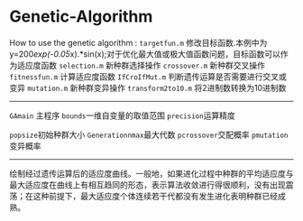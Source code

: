 # Genetic-Algorithm
How to use the genetic algorithm :
`targetfun.m` 修改目标函数.本例中为y=200*exp(-0.05*x).*sin(x);对于优化最大值或极大值函数问题，目标函数可以作为适应度函数
`selection.m` 新种群选择操作
`crossover.m` 新种群交叉操作
`fitnessfun.m` 计算适应度函数
`IfCroIfMut.m` 判断遗传运算是否需要进行交叉或变异
`mutation.m` 新种群变异操作
`transform2to10.m` 将2进制数转换为10进制数
****
`GAmain` 主程序
`bounds`一维自变量的取值范围
`precision`运算精度

`popsize`初始种群大小
`Generationnmax`最大代数
`pcrossover`交配概率
`pmutation`变异概率
****
绘制经过遗传运算后的适应度曲线。一般地，如果进化过程中种群的平均适应度与最大适应度在曲线上有相互趋同的形态，表示算法收敛进行得很顺利，没有出现震荡；在这种前提下，最大适应度个体连续若干代都没有发生进化表明种群已经成熟。
